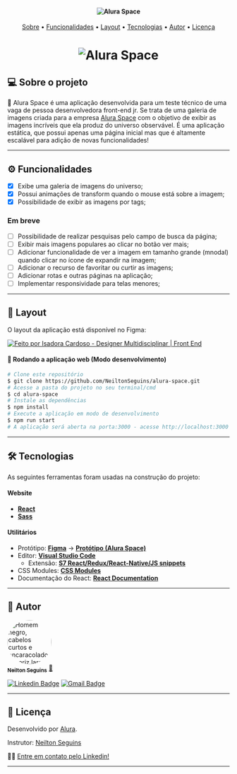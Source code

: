 <h4 align="center"> 
	<img alt="Alura Space" title="#AluraSpace" src="./src/componentes/Cabecalho/logo.png" />
</h4>
<p align="center">
 <a href="#-sobre-o-projeto">Sobre</a> •
 <a href="#-funcionalidades">Funcionalidades</a> •
 <a href="#-layout">Layout</a> •
 <a href="#-tecnologias">Tecnologias</a> •
 <a href="#-autor">Autor</a> • 
 <a href="#-licença">Licença</a>
</p>

<h1 align="center">
    <img alt="Alura Space" title="#AluraSpace" src="./src/paginas/PaginaInicial/banner.png" />
</h1>

## 💻 Sobre o projeto

🚀 Alura Space é uma aplicação desenvolvida para um teste técnico de uma vaga de pessoa desenvolvedora front-end jr. Se trata de uma galeria de imagens criada para a empresa [Alura Space](https://www.alura.com.br/) com o objetivo de exibir as imagens incríveis que ela produz do universo observável. É uma aplicação estática, que possui apenas uma página inicial mas que é altamente escalável para adição de novas funcionalidades!

---

## ⚙️ Funcionalidades

- [x] Exibe uma galeria de imagens do universo;
- [x] Possui animações de transform quando o mouse está sobre a imagem;
- [x] Possibilidade de exibir as imagens por tags;

### Em breve

- [ ] Possibilidade de realizar pesquisas pelo campo de busca da página;
- [ ] Exibir mais imagens populares ao clicar no botão ver mais;
- [ ] Adicionar funcionalidade de ver a imagem em tamanho grande (mnodal) quando clicar no ícone de expandir na imagem;
- [ ] Adicionar o recurso de favoritar ou curtir as imagens;
- [ ] Adicionar rotas e outras páginas na aplicação;
- [ ] Implementar responsividade para telas menores;

---

## 🎨 Layout

O layout da aplicação está disponível no Figma:

<a href="https://www.figma.com/file/Y1W8HJHKqlUdDFeWi8e4cz/Alura-Space-%7C-React%3A-arquivos-est%C3%A1ticos?node-id=89%3A4">
  <img alt="Feito por Isadora Cardoso - Designer Multidisciplinar | Front End" src="https://img.shields.io/badge/Acessar%20Layout%20-Figma-%2304D361">
</a>

#### 🧭 Rodando a aplicação web (Modo desenvolvimento)

```bash
# Clone este repositório
$ git clone https://github.com/NeiltonSeguins/alura-space.git
# Acesse a pasta do projeto no seu terminal/cmd
$ cd alura-space
# Instale as dependências
$ npm install
# Execute a aplicação em modo de desenvolvimento
$ npm run start
# A aplicação será aberta na porta:3000 - acesse http://localhost:3000
```
---

## 🛠 Tecnologias

As seguintes ferramentas foram usadas na construção do projeto:

#### **Website**

- **[React](https://reactjs.org/)**
- **[Sass](https://sass-lang.com/)**

#### **Utilitários**

- Protótipo: **[Figma](https://www.figma.com/)** → **[Protótipo (Alura Space)](https://www.figma.com/file/Y1W8HJHKqlUdDFeWi8e4cz/Alura-Space-%7C-React%3A-arquivos-est%C3%A1ticos?node-id=89%3A4)**
- Editor: **[Visual Studio Code](https://code.visualstudio.com/)**
  - Extensão: **[S7 React/Redux/React-Native/JS snippets](https://marketplace.visualstudio.com/items?itemName=dsznajder.es7-react-js-snippets)**
- CSS Modules: **[CSS Modules](https://github.com/css-modules/css-modules)**
- Documentação do React: **[React Documentation](https://create-react-app.dev/docs/adding-a-stylesheet/)**

---

## 🦸 Autor

<a href="https://www.instagram.com/ncode.io/">
 <img style="border-radius: 50%;" src="https://avatars.githubusercontent.com/u/77410403?v=4" width="100px;" alt="Homem negro, cabelos curtos e encaracolados, nariz largo e com um sorriso no rosto. Está usando um Headset vermelho e preto. O cenário é uma parede lisa atrás com um fundo azul."/>
 <br />
 <sub><b>Neilton Seguins</b></sub></a> <a href="https://www.linkedin.com/in/ne%C3%ADlton-seguins-bb8786a6/" title="Alura Space">🚀</a>
 <br />

[![Linkedin Badge](https://img.shields.io/badge/-NeiltonSeguins-blue?style=flat-square&logo=Linkedin&logoColor=white&link=https://www.linkedin.com/in/ne%C3%ADlton-seguins-bb8786a6/)](https://www.linkedin.com/in/ne%C3%ADlton-seguins-bb8786a6/)
[![Gmail Badge](https://img.shields.io/badge/-neilton.seguins@alura.com.br-c14438?style=flat-square&logo=Gmail&logoColor=white&link=mailto:neilton.seguins@alura.com.br)](mailto:neilton.seguins@alura.com.br)

---

## 📝 Licença

Desenvolvido por [Alura](https://www.alura.com.br/).

Instrutor: [Neilton Seguins](https://cursos.alura.com.br/user/neilton-seguins) 

👋🏽 [Entre em contato pelo Linkedin!](https://www.linkedin.com/in/ne%C3%ADlton-seguins-bb8786a6/)

---
